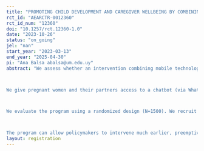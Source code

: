 ```yaml
---
title: "PROMOTING CHILD DEVELOPMENT AND CAREGIVER WELLBEING BY COMBINING TECHNOLOGY AND BEHAVIORAL SCIENCE DURING PREGNANCY AND THE FIRST MONTHS OF LIFE"
rct_id: "AEARCTR-0012360"
rct_id_num: "12360"
doi: "10.1257/rct.12360-1.0"
date: "2023-10-26"
status: "on_going"
jel: "nan"
start_year: "2023-03-13"
end_year: "2025-04-30"
pi: "Ana Balsa abalsa@um.edu.uy"
abstract: "We assess whether an intervention combining mobile technology and behavioral sciences that reaches out to pregnant women and their partners with timely information, nudges and support strategies, contributes to improve pregnancy, birth outcomes, and childrearing behaviors. Smartphones provide fast, comprehensive and sustainable access to women, and can be easily linked to institutional level data that can help personalize information. Research from behavioral economics suggests that information presented in the right way and at the right time can help reorient parental decisions towards children's fundamental development. 

We give pregnant women and their partners access to a chatbot (via WhatsApp) where they can search for information on pregnancy, birth and positive parenting and where they receive messages that nudge them towards adopting healthy habits, managing emotional health, improving parental competencies, and relying on support networks. The intervention starts at gestation week 12 and ends 24 weeks after birth. 

We evaluate the program using a randomized design (N=1500). We recruit participants from local primary care clinics, both public and private, and randomize them to receive the full treatment (full access to the chatbot and messages) or to receive partial treatment (access to infographs on fetal development by gestation week and to a chatbot with limited information (a listing of local resources and useful telephone numbers).

The program can allow policymakers to intervene much earlier, preemptively, and on a larger scale. We expect it to lead to improved and more equitable pregnancy, birth, and child development outcomes."
layout: registration
---
```



